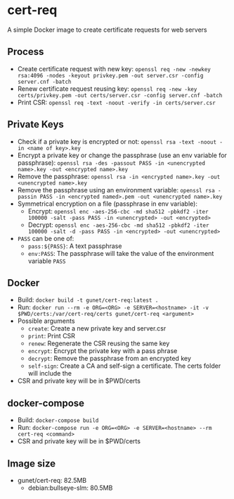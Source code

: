 # cert-req
A simple Docker image to create certificate requests for web servers

## Process
* Create certificate request with new key: `openssl req -new -newkey rsa:4096 -nodes -keyout privkey.pem -out server.csr -config server.cnf -batch`
* Renew certificate request reusing key: `openssl req -new -key certs/privkey.pem -out certs/server.csr -config server.cnf -batch`
* Print CSR: `openssl req -text -noout -verify -in certs/server.csr`

## Private Keys
* Check if a private key is encrypted or not: `openssl rsa -text -noout -in <name of key>.key`
* Encrypt a private key or change the passphrase (use an env variable for passphrase): `openssl rsa -des -passout PASS -in <unencrypted name>.key -out <encrypted name>.key`
* Remove the passphrase: `openssl rsa -in <encrypted name>.key -out <unencrypted name>.key`
* Remove the passphrase using an environment variable: `openssl rsa -passin PASS -in <encrypted named>.pem -out <unencrypted name>.key`
* Symmetrical encryption on a file (passphrase in env variable):
  - Encrypt: `openssl enc -aes-256-cbc -md sha512 -pbkdf2 -iter 100000 -salt -pass PASS -in <unencrypted> -out <encrypted>`
  - Decrypt: `openssl enc -aes-256-cbc -md sha512 -pbkdf2 -iter 100000 -salt -d -pass PASS -in <encrypted> -out <unencrypted>`
* `PASS` can be one of:
  - `pass:${PASS}`: A text passphrase
  - `env:PASS`: The passphrase will take the value of the environment variable `PASS`

## Docker
* Build: `docker build -t gunet/cert-req:latest .`
* Run: `docker run --rm -e ORG=<ORG> -e SERVER=<hostname> -it -v $PWD/certs:/var/cert-req/certs gunet/cert-req <argument>`
* Possible arguments
  - `create`: Create a new private key and server.csr
  - `print`: Print CSR
  - `renew`: Regenerate the CSR reusing the same key
  - `encrypt`: Encrypt the private key with a pass phrase
  - `decrypt`: Remove the passphrase from an encrypted key
  - `self-sign`: Create a CA and self-sign a certificate. The certs folder will include the 
* CSR and private key will be in $PWD/certs

## docker-compose
* Build: `docker-compose build`
* Run: `docker-compose run -e ORG=<ORG> -e SERVER=<hostname> --rm cert-req <command>`
* CSR and private key will be in $PWD/certs

## Image size
* gunet/cert-req: 82.5MB
  - debian:bullseye-slm: 80.5MB